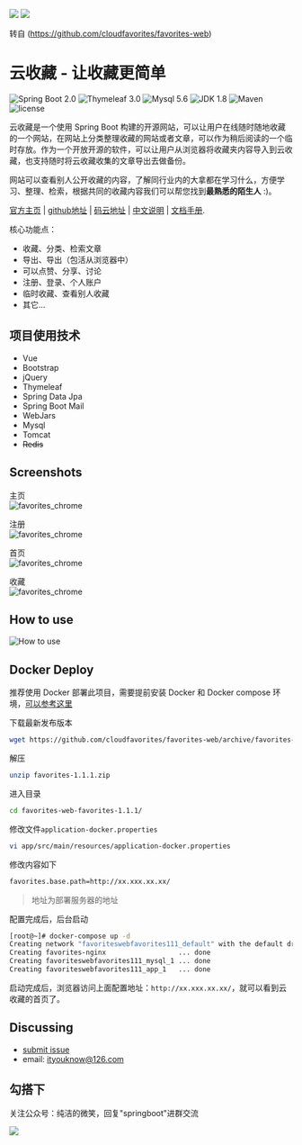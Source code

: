 ![](http://favorites.ren/img/icon.ico)
![](http://favorites.ren/index/img/profile.png)

转自 (https://github.com/cloudfavorites/favorites-web)

云收藏 - 让收藏更简单
=========================

![Spring Boot 2.0](https://img.shields.io/badge/Spring%20Boot-2.0-brightgreen.svg)
![Thymeleaf 3.0](https://img.shields.io/badge/Thymeleaf-3.0-yellow.svg)
![Mysql 5.6](https://img.shields.io/badge/Mysql-5.6-blue.svg)
![JDK 1.8](https://img.shields.io/badge/JDK-1.8-brightgreen.svg)
![Maven](https://img.shields.io/badge/Maven-3.5.0-yellowgreen.svg)
![license](https://img.shields.io/badge/license-MPL--2.0-blue.svg)
 

云收藏是一个使用 Spring Boot 构建的开源网站，可以让用户在线随时随地收藏的一个网站，在网站上分类整理收藏的网站或者文章，可以作为稍后阅读的一个临时存放。作为一个开放开源的软件，可以让用户从浏览器将收藏夹内容导入到云收藏，也支持随时将云收藏收集的文章导出去做备份。 

网站可以查看别人公开收藏的内容，了解同行业内的大拿都在学习什么，方便学习、整理、检索，根据共同的收藏内容我们可以帮您找到**最熟悉的陌生人** :)。


[官方主页](http://favorites.ren) | [github地址](https://github.com/cloudfavorites/favorites-web) | [码云地址](https://gitee.com/ityouknow/favorites-web) | [中文说明](http://www.ityouknow.com/springboot/2016/09/26/springboot%E5%AE%9E%E6%88%98-%E6%88%91%E4%BB%AC%E7%9A%84%E7%AC%AC%E4%B8%80%E6%AC%BE%E5%BC%80%E6%BA%90%E8%BD%AF%E4%BB%B6.html) | [文档手册](https://github.com/cloudfavorites/favorites-web/wiki/%E5%A6%82%E4%BD%95%E6%9E%84%E5%BB%BA%E9%A1%B9%E7%9B%AE).

核心功能点：

- 收藏、分类、检索文章
- 导出、导出（包活从浏览器中）
- 可以点赞、分享、讨论
- 注册、登录、个人账户
- 临时收藏、查看别人收藏
- 其它...


项目使用技术
------------

* Vue
* Bootstrap
* jQuery
* Thymeleaf
* Spring Data Jpa
* Spring Boot Mail
* WebJars
* Mysql
* Tomcat
* ~~Redis~~


Screenshots
------------

主页  
![favorites_chrome](http://www.ityouknow.com/assets/images/2016/favorites_index.png)  

注册  
![favorites_chrome](http://www.ityouknow.com/assets/images/2016/favorites_register.png)  

首页  
![favorites_chrome](http://www.ityouknow.com/assets/images/2016/favorites_home.png)  

收藏  
![favorites_chrome](http://www.ityouknow.com/assets/images/2016/favorites_collect.png)  


How to use
------------

![How to use](http://favorites.ren/img/useTool.gif)


Docker Deploy
----------

推荐使用 Docker 部署此项目，需要提前安装 Docker 和 Docker compose 环境，[可以参考这里](http://www.ityouknow.com/docker.html)

下载最新发布版本

``` sh
wget https://github.com/cloudfavorites/favorites-web/archive/favorites-1.3.0.zip
```

解压

``` sh
unzip favorites-1.1.1.zip
```

进入目录

``` sh
cd favorites-web-favorites-1.1.1/
```

修改文件`application-docker.properties`

``` sh
vi app/src/main/resources/application-docker.properties
```

修改内容如下
``` sh
favorites.base.path=http://xx.xxx.xx.xx/ 
```
>地址为部署服务器的地址

配置完成后，后台启动

``` sh
[root@~]# docker-compose up -d
Creating network "favoriteswebfavorites111_default" with the default driver
Creating favorites-nginx                  ... done
Creating favoriteswebfavorites111_mysql_1 ... done
Creating favoriteswebfavorites111_app_1   ... done
```

启动完成后，浏览器访问上面配置地址：`http://xx.xxx.xx.xx/`，就可以看到云收藏的首页了。


Discussing
----------
- [submit issue](https://github.com/cloudfavorites/favorites-web/issues/new)
- email: ityouknow@126.com


勾搭下
--------
关注公众号：纯洁的微笑，回复"springboot"进群交流

![](http://www.ityouknow.com/assets/images/keeppuresmile_430.jpg)
